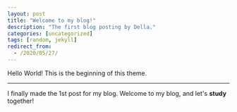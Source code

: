 ```yaml
---
layout: post
title: "Welcome to my blog!"
description: "The first blog posting by Della."
categories: [uncategorized]
tags: [random, jekyll]
redirect_from:
  - /2020/05/27/
---
```

Hello World! This is the beginning of this theme.
___
I finally made the 1st post for my blog.
Welcome to my blog, and let's **study** together!